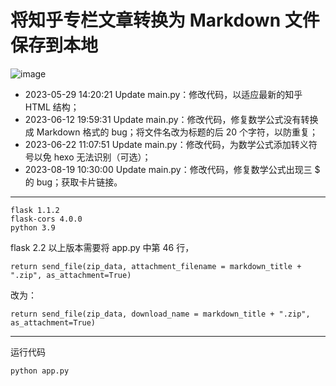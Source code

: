 # 将知乎专栏文章转换为 Markdown 文件保存到本地

![image](https://github.com/chenluda/zhihu-download/assets/45784833/60e0d85b-8f48-493f-ac1f-e87e2f0738a2)

* 2023-05-29 14:20:21 Update main.py：修改代码，以适应最新的知乎 HTML 结构；
* 2023-06-12 19:59:31 Update main.py：修改代码，修复数学公式没有转换成 Markdown 格式的 bug；将文件名改为标题的后 20 个字符，以防重复；
* 2023-06-22 11:07:51 Update main.py：修改代码，为数学公式添加转义符号以免 hexo 无法识别（可选）；
* 2023-08-19 10:30:00 Update main.py：修改代码，修复数学公式出现三 $ 的 bug；获取卡片链接。

---
```
flask 1.1.2
flask-cors 4.0.0
python 3.9
```

flask 2.2 以上版本需要将 app.py 中第 46 行，

```
return send_file(zip_data, attachment_filename = markdown_title + ".zip", as_attachment=True)
```

改为：

```
return send_file(zip_data, download_name = markdown_title + ".zip", as_attachment=True)
```

---

运行代码
```
python app.py
```


